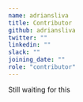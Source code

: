 ```yaml
---
name: adriansliva
title: Contributor
github: adriansliva
twitter: ""
linkedin: ""
slack: ""
joining_date: ""
role: "contributor"
---
```


Still waiting for this
